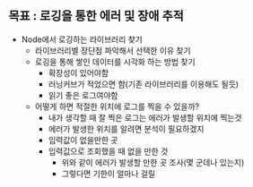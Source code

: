 
## 목표 : 로깅을 통한 에러 및 장애 추적

- Node에서 로깅하는 라이브러리 찾기 
  - 라이브러리별 장단점 파악해서 선택한 이유 찾기
  - 로깅을 통해 쌓인 데이터를 시각화 하는 방법 찾기
    - 확장성이 있어야함
    - 러닝커브가 적었으면 함(기존 라이브러리를 이용해도 될듯)
    - 읽기 좋은 로그여야함
  - 어떻게 하면 적절한 위치에 로그를 찍을 수 있을까? 
    - 내가 생각할 때 잘 찍은 로그는 에러가 발생할 위치에 찍는것
    - 에러가 발생한 위치를 알려면 분석이 필요하겠지
    - 입력값이 없을만한 곳
    - 입력값으로 조회했을 때 없을 만한 것
      - 위와 같이 에러가 발생할 만한 곳 조사(몇 군데나 있는지)
      - 그렇다면 기한이 얼마나 걸릴